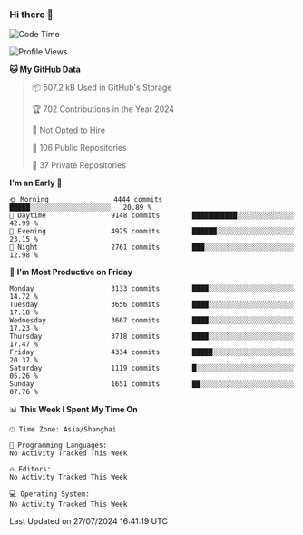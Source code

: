### Hi there 👋

<!--
**qbosen/qbosen** is a ✨ _special_ ✨ repository because its `README.md` (this file) appears on your GitHub profile.

Here are some ideas to get you started:

- 🔭 I’m currently working on ...
- 🌱 I’m currently learning ...
- 👯 I’m looking to collaborate on ...
- 🤔 I’m looking for help with ...
- 💬 Ask me about ...
- 📫 How to reach me: ...
- 😄 Pronouns: ...
- ⚡ Fun fact: ...
-->

<!--START_SECTION:waka-->
![Code Time](http://img.shields.io/badge/Code%20Time-2%2C111%20hrs%2036%20mins-blue)

![Profile Views](http://img.shields.io/badge/Profile%20Views-0-blue)

**🐱 My GitHub Data** 

> 📦 507.2 kB Used in GitHub's Storage 
 > 
> 🏆 702 Contributions in the Year 2024
 > 
> 🚫 Not Opted to Hire
 > 
> 📜 106 Public Repositories 
 > 
> 🔑 37 Private Repositories 
 > 
**I'm an Early 🐤** 

```text
🌞 Morning                4444 commits        █████░░░░░░░░░░░░░░░░░░░░   20.89 % 
🌆 Daytime                9148 commits        ███████████░░░░░░░░░░░░░░   42.99 % 
🌃 Evening                4925 commits        ██████░░░░░░░░░░░░░░░░░░░   23.15 % 
🌙 Night                  2761 commits        ███░░░░░░░░░░░░░░░░░░░░░░   12.98 % 
```
📅 **I'm Most Productive on Friday** 

```text
Monday                   3133 commits        ████░░░░░░░░░░░░░░░░░░░░░   14.72 % 
Tuesday                  3656 commits        ████░░░░░░░░░░░░░░░░░░░░░   17.18 % 
Wednesday                3667 commits        ████░░░░░░░░░░░░░░░░░░░░░   17.23 % 
Thursday                 3718 commits        ████░░░░░░░░░░░░░░░░░░░░░   17.47 % 
Friday                   4334 commits        █████░░░░░░░░░░░░░░░░░░░░   20.37 % 
Saturday                 1119 commits        █░░░░░░░░░░░░░░░░░░░░░░░░   05.26 % 
Sunday                   1651 commits        ██░░░░░░░░░░░░░░░░░░░░░░░   07.76 % 
```


📊 **This Week I Spent My Time On** 

```text
🕑︎ Time Zone: Asia/Shanghai

💬 Programming Languages: 
No Activity Tracked This Week

🔥 Editors: 
No Activity Tracked This Week

💻 Operating System: 
No Activity Tracked This Week
```


 Last Updated on 27/07/2024 16:41:19 UTC
<!--END_SECTION:waka-->
